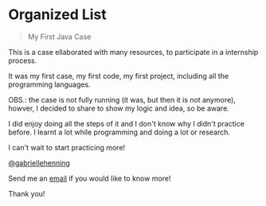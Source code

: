 
# Organized List

> My First Java Case

This is a case ellaborated with many resources, to participate in a internship process. 

It was my first case, my first code, my first project, including all the programming languages. 

OBS.: the case is not fully running (it was, but then it is not anymore), howver, I decided to share to show my logic and idea, so be aware. 

I did enjoy doing all the steps of it and I don't know why I didn't practice before. 
I learnt a lot while programming and doing a lot or research.

I can't wait to start practicing more!


[@gabriellehenning](https://www.github.com/gabriellehenning)


Send me an [email](https://mail.google.com/mail/u/0/?fs=1&to=henning.gabrielle@gmail.com&su=SUBJECT&body=&&tf=cm) if you would like to know more!

Thank you!

